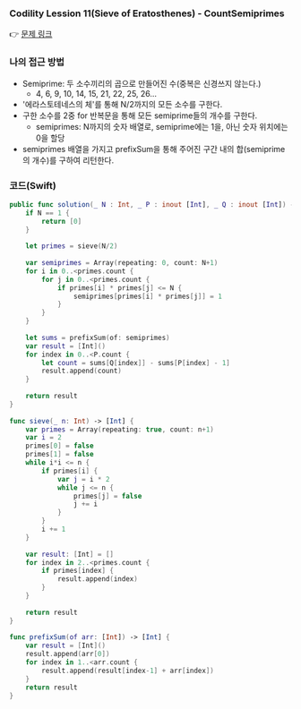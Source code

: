 ### Codility Lession 11(Sieve of Eratosthenes) - CountSemiprimes
👉 [문제 링크](https://app.codility.com/programmers/lessons/11-sieve_of_eratosthenes/count_semiprimes/)

### 나의 접근 방법
- Semiprime: 두 소수끼리의 곱으로 만들어진 수(중복은 신경쓰지 않는다.)
    - 4, 6, 9, 10, 14, 15, 21, 22, 25, 26...
- '에라스토테네스의 체'를 통해 N/2까지의 모든 소수를 구한다.
- 구한 소수를 2중 for 반복문을 통해 모든 semiprime들의 개수를 구한다.
    - semiprimes: N까지의 숫자 배열로, semiprime에는 1을, 아닌 숫자 위치에는 0을 할당
- semiprimes 배열을 가지고 prefixSum을 통해 주어진 구간 내의 합(semiprime의 개수)를 구하여 리턴한다.

### 코드(Swift)
```swift
public func solution(_ N : Int, _ P : inout [Int], _ Q : inout [Int]) -> [Int] {
    if N == 1 {
        return [0]
    }
        
    let primes = sieve(N/2)
        
    var semiprimes = Array(repeating: 0, count: N+1)
    for i in 0..<primes.count {
        for j in 0..<primes.count {
            if primes[i] * primes[j] <= N {
                semiprimes[primes[i] * primes[j]] = 1
            }
        }
    }
        
    let sums = prefixSum(of: semiprimes)
    var result = [Int]()
    for index in 0..<P.count {
        let count = sums[Q[index]] - sums[P[index] - 1]
        result.append(count)
    }
            
    return result
}
    
func sieve(_ n: Int) -> [Int] {
    var primes = Array(repeating: true, count: n+1)
    var i = 2
    primes[0] = false
    primes[1] = false
    while i*i <= n {
        if primes[i] {
            var j = i * 2
            while j <= n {
                primes[j] = false
                j += i
            }
        }
        i += 1
    }
        
    var result: [Int] = []
    for index in 2..<primes.count {
        if primes[index] {
            result.append(index)
        }
    }
        
    return result
}
    
func prefixSum(of arr: [Int]) -> [Int] {
    var result = [Int]()
    result.append(arr[0])
    for index in 1..<arr.count {
        result.append(result[index-1] + arr[index])
    }
    return result
}
```


